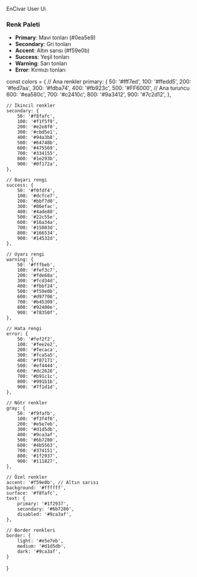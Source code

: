 EnCivar User Ui




### Renk Paleti
- **Primary**: Mavi tonları (#0ea5e9)
- **Secondary**: Gri tonları
- **Accent**: Altın sarısı (#f59e0b)
- **Success**: Yeşil tonları
- **Warning**: Sarı tonları
- **Error**: Kırmızı tonları




const colors = {
    // Ana renkler
    primary: {
        50: '#fff7ed',
        100: '#ffedd5',
        200: '#fed7aa',
        300: '#fdba74',
        400: '#fb923c',
        500: '#FF6000', // Ana turuncu
        600: '#ea580c',
        700: '#c2410c',
        800: '#9a3412',
        900: '#7c2d12',
    },

    // İkincil renkler
    secondary: {
        50: '#f8fafc',
        100: '#f1f5f9',
        200: '#e2e8f0',
        300: '#cbd5e1',
        400: '#94a3b8',
        500: '#64748b',
        600: '#475569',
        700: '#334155',
        800: '#1e293b',
        900: '#0f172a',
    },

    // Başarı rengi
    success: {
        50: '#f0fdf4',
        100: '#dcfce7',
        200: '#bbf7d0',
        300: '#86efac',
        400: '#4ade80',
        500: '#22c55e',
        600: '#16a34a',
        700: '#15803d',
        800: '#166534',
        900: '#14532d',
    },

    // Uyarı rengi
    warning: {
        50: '#fffbeb',
        100: '#fef3c7',
        200: '#fde68a',
        300: '#fcd34d',
        400: '#fbbf24',
        500: '#f59e0b',
        600: '#d97706',
        700: '#b45309',
        800: '#92400e',
        900: '#78350f',
    },

    // Hata rengi
    error: {
        50: '#fef2f2',
        100: '#fee2e2',
        200: '#fecaca',
        300: '#fca5a5',
        400: '#f87171',
        500: '#ef4444',
        600: '#dc2626',
        700: '#b91c1c',
        800: '#991b1b',
        900: '#7f1d1d',
    },

    // Nötr renkler
    gray: {
        50: '#f9fafb',
        100: '#f3f4f6',
        200: '#e5e7eb',
        300: '#d1d5db',
        400: '#9ca3af',
        500: '#6b7280',
        600: '#4b5563',
        700: '#374151',
        800: '#1f2937',
        900: '#111827',
    },

    // Özel renkler
    accent: '#f59e0b', // Altın sarısı
    background: '#ffffff',
    surface: '#f8fafc',
    text: {
        primary: '#1f2937',
        secondary: '#6b7280',
        disabled: '#9ca3af',
    },

    // Border renkleri
    border: {
        light: '#e5e7eb',
        medium: '#d1d5db',
        dark: '#9ca3af',
    }
}
